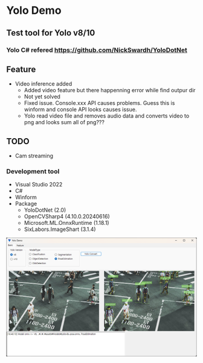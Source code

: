 # Yolo Demo

## Test tool for Yolo v8/10
### Yolo C# refered https://github.com/NickSwardh/YoloDotNet

## Feature
- Video inference added
    - Added video feature but there happenning error while find outpur dir
    - Not yet solved
    - Fixed issue. Console.xxx API causes problems. Guess this is winform and console API looks causes issue.
    - Yolo read video file and removes audio data and converts video to png and looks sum all of png???


## TODO
- Cam streaming


### Development tool
- Visual Studio 2022
- C#
- Winform
- Package
    - YoloDotNet (2.0)
    - OpenCVSharp4 (4.10.0.20240616)
    - Microsoft.ML.OnnxRuntime (1.18.1)
    - SixLabors.ImageShart (3.1.4)

![Yolo Demo](./yolo_demo.png)
